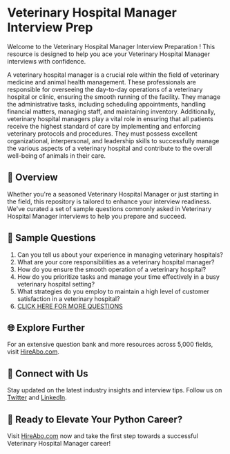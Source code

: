 # Veterinary Hospital Manager Interview Prep

Welcome to the Veterinary Hospital Manager Interview Preparation ! This resource is designed to help you ace your Veterinary Hospital Manager interviews with confidence.

A veterinary hospital manager is a crucial role within the field of veterinary medicine and animal health management. These professionals are responsible for overseeing the day-to-day operations of a veterinary hospital or clinic, ensuring the smooth running of the facility. They manage the administrative tasks, including scheduling appointments, handling financial matters, managing staff, and maintaining inventory. Additionally, veterinary hospital managers play a vital role in ensuring that all patients receive the highest standard of care by implementing and enforcing veterinary protocols and procedures. They must possess excellent organizational, interpersonal, and leadership skills to successfully manage the various aspects of a veterinary hospital and contribute to the overall well-being of animals in their care.

## 🚀 Overview

Whether you're a seasoned Veterinary Hospital Manager or just starting in the field, this repository is tailored to enhance your interview readiness. We've curated a set of sample questions commonly asked in Veterinary Hospital Manager interviews to help you prepare and succeed.

## 📝 Sample Questions

1. Can you tell us about your experience in managing veterinary hospitals?
2. What are your core responsibilities as a veterinary hospital manager?
3. How do you ensure the smooth operation of a veterinary hospital?
4. How do you prioritize tasks and manage your time effectively in a busy veterinary hospital setting?
5. What strategies do you employ to maintain a high level of customer satisfaction in a veterinary hospital?
6. [CLICK HERE FOR MORE QUESTIONS](https://hireabo.com/job/24_3_1/Veterinary%20Hospital%20Manager)

## 🌐 Explore Further

For an extensive question bank and more resources across 5,000 fields, visit [HireAbo.com](https://www.hireabo.com).

## 📱 Connect with Us

Stay updated on the latest industry insights and interview tips. Follow us on [Twitter](https://twitter.com/hireabo) and [LinkedIn](https://www.linkedin.com/in/hire-abo-3609972a8/).

## 🚀 Ready to Elevate Your Python Career?

Visit [HireAbo.com](https://www.hireabo.com) now and take the first step towards a successful Veterinary Hospital Manager career!